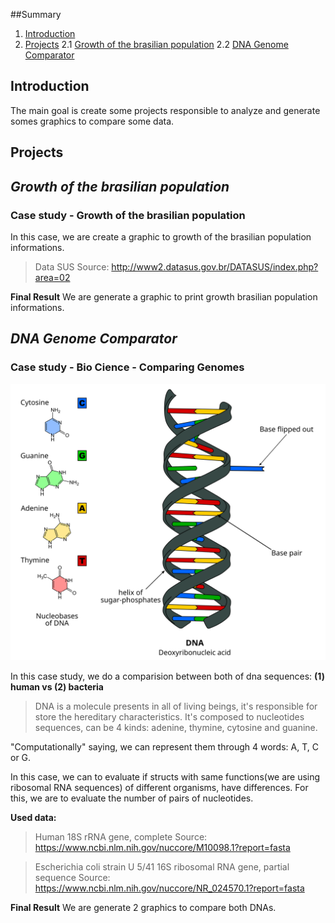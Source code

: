 ##Summary

1. [Introduction](#introduction)
2. [Projects](#projects)
2.1 [Growth of the brasilian population](#growth-of-the-brasilian-population)
2.2 [DNA Genome Comparator](#dna-genome-comparator)

## Introduction 

The main goal is create some projects responsible to analyze and generate somes graphics to compare some data. 

## Projects

## *Growth of the brasilian population*

### Case study - Growth of the brasilian population

In this case, we are create a graphic to growth of the brasilian population informations.

> Data SUS
> Source: http://www2.datasus.gov.br/DATASUS/index.php?area=02

**Final Result**
We are generate a graphic to print growth brasilian population informations.

## *DNA Genome Comparator*

### Case study - Bio Cience - Comparing Genomes

<img src="files/images/dna_image.svg"/>

In this case study, we do a comparision between both of dna sequences: **(1) human vs (2) bacteria** 

> DNA is a molecule presents in all of living beings, it's responsible for store the 
hereditary characteristics. It's composed to nucleotides sequences, can be 4 kinds: adenine, thymine, cytosine and guanine.

"Computationally" saying, we can represent them through 4 words: A, T, C or G.

In this case, we can to evaluate if structs with same functions(we are using ribosomal RNA sequences) of different organisms, have differences. For this, we are to evaluate the number of pairs of nucleotides. 

**Used data:**

> Human 18S rRNA gene, complete
> Source: https://www.ncbi.nlm.nih.gov/nuccore/M10098.1?report=fasta

> Escherichia coli strain U 5/41 16S ribosomal RNA gene, partial sequence
> Source: https://www.ncbi.nlm.nih.gov/nuccore/NR_024570.1?report=fasta

**Final Result**
We are generate 2 graphics to compare both DNAs.
